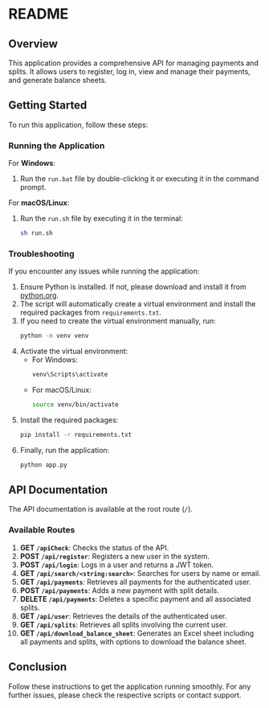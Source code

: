 # README

## Overview

This application provides a comprehensive API for managing payments and splits. It allows users to register, log in, view and manage their payments, and generate balance sheets.

## Getting Started

To run this application, follow these steps:

### Running the Application

For **Windows**:

1. Run the `run.bat` file by double-clicking it or executing it in the command prompt.

For **macOS/Linux**:

1. Run the `run.sh` file by executing it in the terminal:
   ```bash
   sh run.sh
   ```

### Troubleshooting

If you encounter any issues while running the application:

1. Ensure Python is installed. If not, please download and install it from [python.org](https://www.python.org/downloads/).
2. The script will automatically create a virtual environment and install the required packages from `requirements.txt`.
3. If you need to create the virtual environment manually, run:
   ```bash
   python -m venv venv
   ```
4. Activate the virtual environment:
   - For Windows:
     ```bash
     venv\Scripts\activate
     ```
   - For macOS/Linux:
     ```bash
     source venv/bin/activate
     ```
5. Install the required packages:
   ```bash
   pip install -r requirements.txt
   ```
6. Finally, run the application:
   ```bash
   python app.py
   ```

## API Documentation

The API documentation is available at the root route (`/`).

### Available Routes

1. **GET `/apiCheck`**: Checks the status of the API.
2. **POST `/api/register`**: Registers a new user in the system.
3. **POST `/api/login`**: Logs in a user and returns a JWT token.
4. **GET `/api/search/<string:search>`**: Searches for users by name or email.
5. **GET `/api/payments`**: Retrieves all payments for the authenticated user.
6. **POST `/api/payments`**: Adds a new payment with split details.
7. **DELETE `/api/payments`**: Deletes a specific payment and all associated splits.
8. **GET `/api/user`**: Retrieves the details of the authenticated user.
9. **GET `/api/splits`**: Retrieves all splits involving the current user.
10. **GET `/api/download_balance_sheet`**: Generates an Excel sheet including all payments and splits, with options to download the balance sheet.

## Conclusion

Follow these instructions to get the application running smoothly. For any further issues, please check the respective scripts or contact support.

```

```

